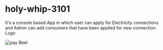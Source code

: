 # holy-whip-3101
It's a console based App in which user can apply for Electricity connections and Admin can add consumers that have been applied for new connection.
Logo
 
![pay Beel](https://user-images.githubusercontent.com/99540875/228315129-e9d5be5f-4245-4276-91ac-1c7071eac926.jpg)
